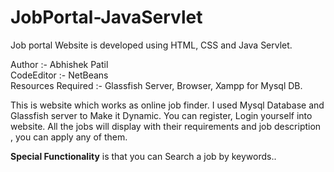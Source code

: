 # JobPortal-JavaServlet
Job portal Website is developed using HTML, CSS and Java Servlet.

Author :- Abhishek Patil <br>
CodeEditor :- NetBeans <br>
Resources Required :- Glassfish Server, Browser, Xampp for Mysql DB.

This is website which works as online job finder. I used Mysql Database and Glassfish server to Make it Dynamic.
You can register, Login yourself into website.
All the jobs will display with their requirements and job description , you can apply any of them.

**Special Functionality** is that you can Search a job by keywords..
